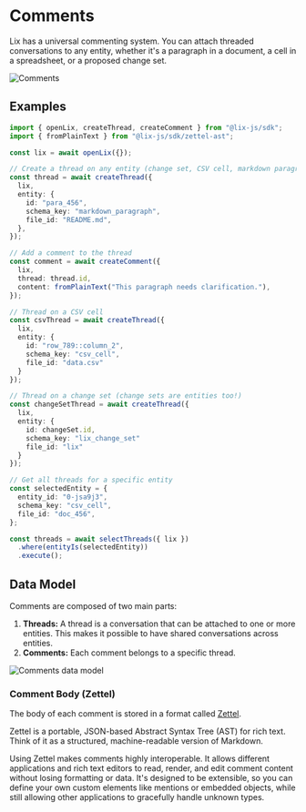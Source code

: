 # Comments

Lix has a universal commenting system. You can attach threaded conversations to any entity, whether it's a paragraph in a document, a cell in a spreadsheet, or a proposed change set.

![Comments](/comments.svg)

## Examples

```ts
import { openLix, createThread, createComment } from "@lix-js/sdk";
import { fromPlainText } from "@lix-js/sdk/zettel-ast";

const lix = await openLix({});

// Create a thread on any entity (change set, CSV cell, markdown paragraph, etc.)
const thread = await createThread({
  lix,
  entity: {
    id: "para_456",
    schema_key: "markdown_paragraph",
    file_id: "README.md",
  },
});

// Add a comment to the thread
const comment = await createComment({
  lix,
  thread: thread.id,
  content: fromPlainText("This paragraph needs clarification."),
});
```

```ts
// Thread on a CSV cell
const csvThread = await createThread({
  lix,
  entity: {
    id: "row_789::column_2",
    schema_key: "csv_cell",
    file_id: "data.csv"
  }
});

// Thread on a change set (change sets are entities too!)
const changeSetThread = await createThread({
  lix,
  entity: {
    id: changeSet.id,
    schema_key: "lix_change_set"
    file_id: "lix"
  }
});
```

```ts
// Get all threads for a specific entity
const selectedEntity = {
  entity_id: "0-jsa9j3",
  schema_key: "csv_cell",
  file_id: "doc_456",
};

const threads = await selectThreads({ lix })
  .where(entityIs(selectedEntity))
  .execute();
```

## Data Model

Comments are composed of two main parts:

1. **Threads:** A thread is a conversation that can be attached to one or more entities. This makes it possible to have shared conversations across entities.
2. **Comments:** Each comment belongs to a specific thread.

![Comments data model](/comments-data-model.svg)

### Comment Body (Zettel)

The body of each comment is stored in a format called [Zettel](https://github.com/opral/monorepo/tree/main/packages/zettel/zettel-ast). 

Zettel is a portable, JSON-based Abstract Syntax Tree (AST) for rich text. Think of it as a structured, machine-readable version of Markdown.

Using Zettel makes comments highly interoperable. It allows different applications and rich text editors to read, render, and edit comment content without losing formatting or data. It's designed to be extensible, so you can define your own custom elements like mentions or embedded objects, while still allowing other applications to gracefully handle unknown types.





